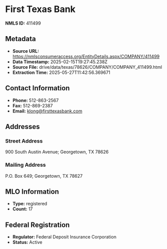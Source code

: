 # First Texas Bank

**NMLS ID:** 411499

## Metadata
- **Source URL:** https://nmlsconsumeraccess.org/EntityDetails.aspx/COMPANY/411499
- **Data Timestamp:** 2025-02-15T19:27:45.238Z
- **Source File:** drive/data/texas/78626/COMPANY/COMPANY_411499.html
- **Extraction Time:** 2025-05-27T11:42:56.369671

## Contact Information
- **Phone:** 512-863-2567
- **Fax:** 512-869-2387
- **Email:** klong@firsttexasbank.com

## Addresses
### Street Address
900 South Austin Avenue; Georgetown, TX 78626

### Mailing Address
P.O. Box 649; Georgetown, TX 78627

## MLO Information
- **Type:** registered
- **Count:** 17

## Federal Registration
- **Regulator:** Federal Deposit Insurance Corporation
- **Status:** Active
